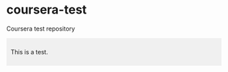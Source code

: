 # coursera-test
Coursera test repository 

<div style="background-color: #f0f0f0; padding: 10px;">
    <p>This is a test.</p>
</div>
